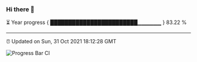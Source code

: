 ### Hi there 👋

⏳ Year progress { ████████████████████████▁▁▁▁▁▁ } 83.22 %

---

⏰ Updated on Sun, 31 Oct 2021 18:12:28 GMT

![Progress Bar CI](https://github.com/liununu/liununu/workflows/Progress%20Bar%20CI/badge.svg)
